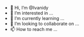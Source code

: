- 👋 Hi, I’m @Ivanidy
- 👀 I’m interested in ...
- 🌱 I’m currently learning ...
- 💞️ I’m looking to collaborate on ...
- 📫 How to reach me ...

<!---
Ivanidy/Ivanidy is a ✨ special ✨ repository because its `README.md` (this file) appears on your GitHub profile.
You can click the Preview link to take a look at your changes.
--->

